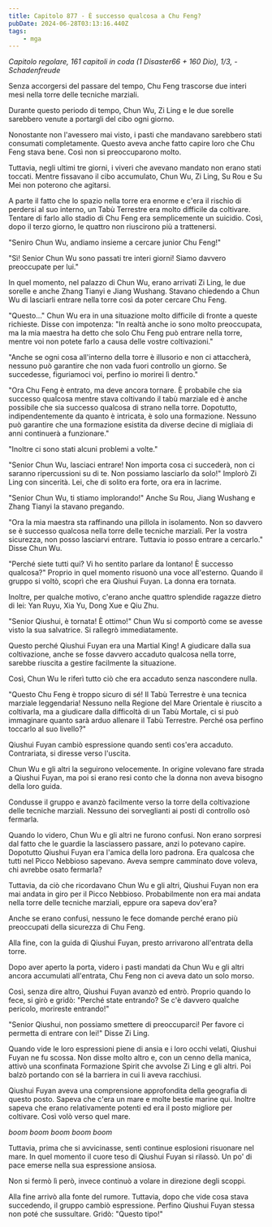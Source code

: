 ```yaml
---
title: Capitolo 877 - È successo qualcosa a Chu Feng?
pubDate: 2024-06-28T03:13:16.440Z
tags:
    - mga
---
```



<em>Capitolo regolare,
161 capitoli in coda (1 Disaster66 + 160 Dio), 1/3,
-Schadenfreude</em>


Senza accorgersi del passare del tempo, Chu Feng trascorse due interi mesi nella torre delle tecniche marziali.


Durante questo periodo di tempo, Chun Wu, Zi Ling e le due sorelle sarebbero venute a portargli del cibo ogni giorno.


Nonostante non l'avessero mai visto, i pasti che mandavano sarebbero stati consumati completamente. Questo aveva anche fatto capire loro che Chu Feng stava bene. Così non si preoccuparono molto.


Tuttavia, negli ultimi tre giorni, i viveri che avevano mandato non erano stati toccati. Mentre fissavano il cibo accumulato, Chun Wu, Zi Ling, Su Rou e Su Mei non poterono che agitarsi.


A parte il fatto che lo spazio nella torre era enorme e c'era il rischio di perdersi al suo interno, un Tabù Terrestre era molto difficile da coltivare. Tentare di farlo allo stadio di Chu Feng era semplicemente un suicidio. Così, dopo il terzo giorno, le quattro non riuscirono più a trattenersi.


"Seniro Chun Wu, andiamo insieme a cercare junior Chu Feng!"


"Sì! Senior Chun Wu sono passati tre interi giorni! Siamo davvero preoccupate per lui."


In quel momento, nel palazzo di Chun Wu, erano arrivati Zi Ling, le due sorelle e anche Zhang Tianyi e Jiang Wushang. Stavano chiedendo a Chun Wu di lasciarli entrare nella torre così da poter cercare Chu Feng.


"Questo..." Chun Wu era in una situazione molto difficile di fronte a queste richieste. Disse con impotenza: "In realtà anche io sono molto preoccupata, ma la mia maestra ha detto che solo Chu Feng può entrare nella torre, mentre voi non potete farlo a causa delle vostre coltivazioni."


"Anche se ogni cosa all'interno della torre è illusorio e non ci attaccherà, nessuno può garantire che non vada fuori controllo un giorno. Se succedesse, figuriamoci voi, perfino io morirei lì dentro."


"Ora Chu Feng è entrato, ma deve ancora tornare. È probabile che sia successo qualcosa mentre stava coltivando il tabù marziale ed è anche possibile che sia successo qualcosa di strano nella torre. Dopotutto, indipendentemente da quanto è intricata, è solo una formazione. Nessuno può garantire che una formazione esistita da diverse decine di migliaia di anni continuerà a funzionare."


"Inoltre ci sono stati alcuni problemi a volte."


"Senior Chun Wu, lasciaci entrare! Non importa cosa ci succederà, non ci saranno ripercussioni su di te. Non possiamo lasciarlo da solo!" Implorò Zi Ling con sincerità. Lei, che di solito era forte, ora era in lacrime.


"Senior Chun Wu, ti stiamo implorando!" Anche Su Rou, Jiang Wushang e Zhang Tianyi la stavano pregando.


"Ora la mia maestra sta raffinando una pillola in isolamento. Non so davvero se è successo qualcosa nella torre delle tecniche marziali. Per la vostra sicurezza, non posso lasciarvi entrare. Tuttavia io posso entrare a cercarlo." Disse Chun Wu.


"Perché siete tutti qui? Vi ho sentito parlare da lontano! È successo qualcosa?" Proprio in quel momento risuonò una voce all'esterno. Quando il gruppo si voltò, scoprì che era Qiushui Fuyan. La donna era tornata.


Inoltre, per qualche motivo, c'erano anche quattro splendide ragazze dietro di lei: Yan Ruyu, Xia Yu, Dong Xue e Qiu Zhu.


"Senior Qiushui, è tornata! È ottimo!" Chun Wu si comportò come se avesse visto la sua salvatrice. Si rallegrò immediatamente.


Questo perché Qiushui Fuyan era una Martial King! A giudicare dalla sua coltivazione, anche se fosse davvero accaduto qualcosa nella torre, sarebbe riuscita a gestire facilmente la situazione.


Così, Chun Wu le riferì tutto ciò che era accaduto senza nascondere nulla.


"Questo Chu Feng è troppo sicuro di sé! Il Tabù Terrestre è una  tecnica marziale leggendaria! Nessuno nella Regione del Mare Orientale è riuscito a coltivarla, ma a giudicare dalla difficoltà di un Tabù Mortale, ci si può immaginare quanto sarà arduo allenare il Tabù Terrestre. Perché osa perfino toccarlo al suo livello?"


Qiushui Fuyan cambiò espressione quando sentì cos'era accaduto. Contrariata, si diresse verso l'uscita.


Chun Wu e gli altri la seguirono velocemente. In origine volevano fare strada a Qiushui Fuyan, ma poi si erano resi conto che la donna non aveva bisogno della loro guida.


Condusse il gruppo e avanzò facilmente verso la torre della coltivazione delle tecniche marziali. Nessuno dei sorveglianti ai posti di controllo osò fermarla.


Quando lo videro, Chun Wu e gli altri ne furono confusi. Non erano sorpresi dal fatto che le guardie la lasciassero passare, anzi lo potevano capire. Dopotutto Qiushui Fuyan era l'amica della loro padrona. Era qualcosa che tutti nel Picco Nebbioso sapevano. Aveva sempre camminato dove voleva, chi avrebbe osato fermarla?


Tuttavia, da ciò che ricordavano Chun Wu e gli altri, Qiushui Fuyan non era mai andata in giro per il Picco Nebbioso. Probabilmente non era mai andata nella torre delle tecniche marziali, eppure ora sapeva dov'era?


Anche se erano confusi, nessuno le fece domande perché erano più preoccupati della sicurezza di Chu Feng.


Alla fine, con la guida di Qiushui Fuyan, presto arrivarono all'entrata della torre.


Dopo aver aperto la porta, videro i pasti mandati da Chun Wu e gli altri ancora accumulati all'entrata, Chu Feng non ci aveva dato un solo morso.


Così, senza dire altro, Qiushui Fuyan avanzò ed entrò. Proprio quando lo fece, si girò e gridò: "Perché state entrando? Se c'è davvero qualche pericolo, morireste entrando!"


"Senior Qiushui, non possiamo smettere di preoccuparci! Per favore ci permetta di entrare con lei!" Disse Zi Ling.


Quando vide le loro espressioni piene di ansia e i loro occhi velati, Qiushui Fuyan ne fu scossa. Non disse molto altro e, con un cenno della manica, attivò una sconfinata Formazione Spirit che avvolse Zi Ling e gli altri. Poi balzò portando con sé la barriera in cui li aveva racchiusi.


Qiushui Fuyan aveva una comprensione approfondita della geografia di questo posto. Sapeva che c'era un mare e molte bestie marine qui. Inoltre sapeva che erano relativamente potenti ed era il posto migliore per coltivare. Così volò verso quel mare.


*boom boom boom boom boom*


Tuttavia, prima che si avvicinasse, sentì continue esplosioni risuonare nel mare. In quel momento il cuore teso di Qiushui Fuyan si rilassò. Un po' di pace emerse nella sua espressione ansiosa.


Non si fermò lì però, invece continuò a volare in direzione degli scoppi.


Alla fine arrivò alla fonte del rumore. Tuttavia, dopo che vide cosa stava succedendo, il gruppo cambiò espressione. Perfino Qiushui Fuyan stessa non poté che sussultare. Gridò: "Questo tipo!"
                                


                                



